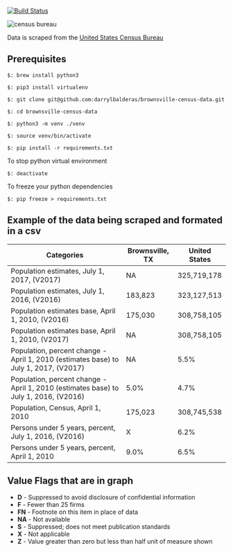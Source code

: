 [![Build Status](https://travis-ci.org/darrylbalderas/brownsville-census-data.svg?branch=master)](https://travis-ci.org/darrylbalderas/brownsville-census-data)

![census bureau](https://upload.wikimedia.org/wikipedia/commons/1/16/U.S._Census_Bureau_logo_post-2011.png)

Data is scraped from the [United States Census Bureau](https://www.census.gov)


## Prerequisites

```
$: brew install python3

$: pip3 install virtualenv

$: git clone git@github.com:darrylbalderas/brownsville-census-data.git

$: cd brownsville-census-data

$: python3 -m venv ./venv

$: source venv/bin/activate  

$: pip install -r requirements.txt
```

To stop python virtual environment 

`$: deactivate`

To freeze your python dependencies

`$: pip freeze > requirements.txt`



## Example of the data being scraped and formated in a csv 
Categories | Brownsville, TX | United States
---------- | --------------- | -------------
Population estimates, July 1, 2017,  (V2017) | NA | 325,719,178 
Population estimates, July 1, 2016,  (V2016) | 183,823 | 323,127,513 
Population estimates base, April 1, 2010,  (V2016) | 175,030 | 308,758,105
Population estimates base, April 1, 2010,  (V2017) | NA | 308,758,105
Population, percent change - April 1, 2010 (estimates base) to July 1, 2017,  (V2017) | NA | 5.5%
Population, percent change - April 1, 2010 (estimates base) to July 1, 2016,  (V2016) | 5.0% | 4.7%
Population, Census, April 1, 2010 | 175,023 | 308,745,538
Persons under 5 years, percent, July 1, 2016,  (V2016) | X | 6.2%
Persons under 5 years, percent, April 1, 2010 | 9.0% | 6.5%


## Value Flags that are in graph
* **D**  - Suppressed to avoid disclosure of confidential information
* **F**  - Fewer than 25 firms
* **FN** - Footnote on this item in place of data
* **NA** - Not available
* **S**  - Suppressed; does not meet publication standards
* **X**  - Not applicable
* **Z**  - Value greater than zero but less than half unit of measure shown
